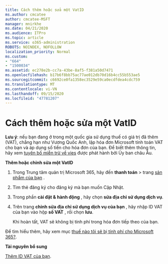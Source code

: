 ```yaml
---
title: Cách thêm hoặc sửa một VatID
ms.author: cmcatee
author: cmcatee-MSFT
manager: mnirkhe
ms.date: 04/21/2020
ms.audience: ITPro
ms.topic: article
ms.service: o365-administration
ROBOTS: NOINDEX, NOFOLLOW
localization_priority: Normal
ms.custom:
- "664"
- "1500034"
ms.assetid: ec278e2b-cc7a-43be-8af5-f381a50d7471
ms.openlocfilehash: b17b6f8bb75ac77ae012db70d16b4cc55b553ae5
ms.sourcegitcommit: c6692ce0fa1358ec3529e59ca0ecdfdea4cdc759
ms.translationtype: MT
ms.contentlocale: vi-VN
ms.lasthandoff: 09/15/2020
ms.locfileid: "47781207"
---
```

# <a name="how-to-add-or-edit-a-vatid"></a>Cách thêm hoặc sửa một VatID

**Lưu ý**: nếu bạn đang ở trong một quốc gia sử dụng thuế có giá trị đã thêm (VAT), chẳng hạn như Vương Quốc Anh, lập hóa đơn Microsoft tính toán VAT cho bạn và áp dụng số tiền cho hóa đơn của bạn. Để biết thêm thông tin, hãy xem [tuyên bố miễn trừ về vies](https://go.microsoft.com/fwlink/p/?LinkID=841741) được phát hành bởi Ủy ban châu Âu.

**Thêm hoặc chỉnh sửa một VatID**

1. Trong Trung tâm quản trị Microsoft 365, hãy đến **thanh toán** \> trang [sản phẩm của bạn](https://go.microsoft.com/fwlink/p/?linkid=842054) .

2. Tìm thẻ đăng ký cho đăng ký mà bạn muốn Cập Nhật.

3. Trong phần **cài đặt & hành động** , hãy chọn **sửa địa chỉ sử dụng dịch vụ**.

4. Trên trang **chỉnh sửa địa chỉ sử dụng dịch vụ của bạn** , hãy nhập ID VAT của bạn vào hộp **số VAT** , rồi chọn **lưu**.

    Khi hoàn tất, VAT sẽ không bị tính phí trong hóa đơn tiếp theo của bạn.

Để tìm hiểu thêm, hãy xem mục [thuế nào tôi sẽ bị tính phí cho Microsoft 365?](https://docs.microsoft.com/microsoft-365/commerce/billing-and-payments/tax-information).

**Tài nguyên bổ sung**

[Thêm ID VAT của bạn](https://docs.microsoft.com/microsoft-365/commerce/billing-and-payments/tax-information?view=o365-worldwide#add-your-vat-id-eu-countries-only).